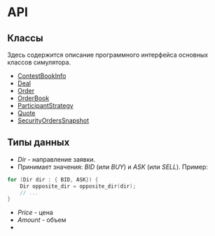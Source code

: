 # API

## Классы
Здесь содержится описание программного интерфейса основных классов симулятора.

* [ContestBookInfo](ContestBookInfo.md)
* [Deal](Deal.md)
* [Order](Order.md)
* [OrderBook](OrderBook.md)
* [ParticipantStrategy](ParticipantStrategy.md)
* [Quote](Quote.md)
* [SecurityOrdersSnapshot](SecurityOrdersSnapshot.md)

## Типы данных

- *Dir* - направление заявки. 
- Принимает значения: *BID* (или *BUY*) и *ASK* (или *SELL*). Пример:
```cpp
for (Dir dir : { BID, ASK}) {
    Dir opposite_dir = opposite_dir(dir);
    // ...
}
```
- *Price* - цена
- *Amount* - объем
- 